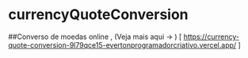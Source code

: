# currencyQuoteConversion

##Converso de moedas online , (Veja mais aqui -> ) [ https://currency-quote-conversion-9l79qce15-evertonprogramadorcriativo.vercel.app/ ]
